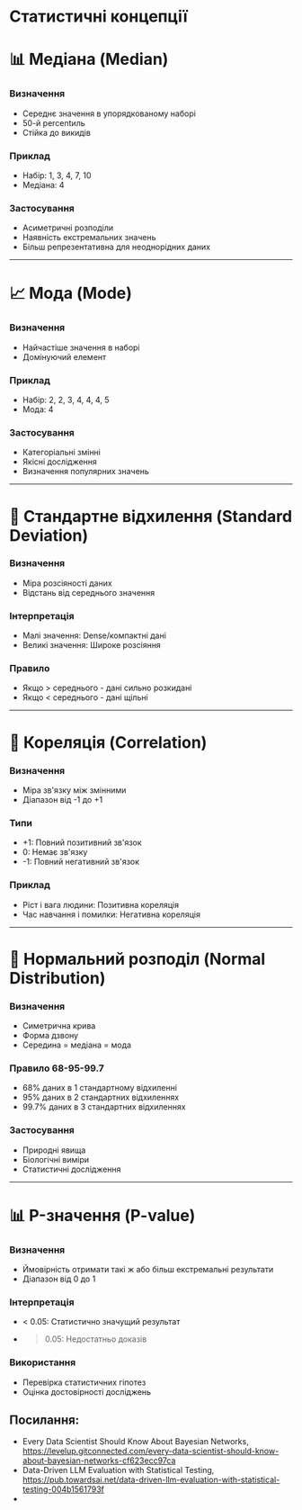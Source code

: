 

# Статистичні концепції

# 📊 Медіана (Median)

### Визначення
- Середнє значення в упорядкованому наборі
- 50-й percentиль
- Стійка до викидів

### Приклад
- Набір: 1, 3, 4, 7, 10
- Медіана: 4

### Застосування
- Асиметричні розподіли
- Наявність екстремальних значень
- Більш репрезентативна для неоднорідних даних

---

# 📈 Мода (Mode)

### Визначення
- Найчастіше значення в наборі
- Домінуючий елемент

### Приклад
- Набір: 2, 2, 3, 4, 4, 4, 5
- Мода: 4

### Застосування
- Категоріальні змінні
- Якісні дослідження
- Визначення популярних значень

---

# 📏 Стандартне відхилення (Standard Deviation)

### Визначення
- Міра розсіяності даних
- Відстань від середнього значення

### Інтерпретація
- Малі значення: Dense/компактні дані
- Великі значення: Широке розсіяння

### Правило
- Якщо > середнього - дані сильно розкидані
- Якщо < середнього - дані щільні

---

# 🔗 Кореляція (Correlation)

### Визначення
- Міра зв'язку між змінними
- Діапазон від -1 до +1

### Типи
- +1: Повний позитивний зв'язок
- 0: Немає зв'язку
- -1: Повний негативний зв'язок

### Приклад
- Ріст і вага людини: Позитивна кореляція
- Час навчання і помилки: Негативна кореляція

---

# 🔔 Нормальний розподіл (Normal Distribution)

### Визначення
- Симетрична крива
- Форма дзвону
- Середина = медіана = мода

### Правило 68-95-99.7
- 68% даних в 1 стандартному відхиленні
- 95% даних в 2 стандартних відхиленнях
- 99.7% даних в 3 стандартних відхиленнях

### Застосування
- Природні явища
- Біологічні виміри
- Статистичні дослідження

---

# 📊 P-значення (P-value)

### Визначення
- Ймовірність отримати такі ж або більш екстремальні результати
- Діапазон від 0 до 1

### Інтерпретація
- < 0.05: Статистично значущий результат
- > 0.05: Недостатньо доказів

### Використання
- Перевірка статистичних гіпотез
- Оцінка достовірності досліджень


## Посилання:

- Every Data Scientist Should Know About Bayesian Networks, https://levelup.gitconnected.com/every-data-scientist-should-know-about-bayesian-networks-cf623ecc97ca
- Data-Driven LLM Evaluation with Statistical Testing, https://pub.towardsai.net/data-driven-llm-evaluation-with-statistical-testing-004b1561793f
- 



